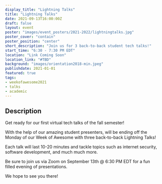 ```yaml
---
display_title: "Lightning Talks"
title: "Lightning Talks"
date: 2021-09-13T16:00:00Z
draft: false
layout: event
poster: "images/event_posters/2021-2022/lightningtalks.jpg"
poster_cover: "contain"
poster_position: "center"
short_description: "Join us for 3 back-to-back student tech talks!"
start_time: "6:30 - 7:30 PM EDT"
location: "Link Coming Soon"
location_link: "#TBD"
background: "images/orientation2018-min.jpeg"
publishdate: 2021-01-01
featured: true
tags:
- weekofawesome2021
- talks
- academic
---
```


## Description

Get ready for our first virtual tech talks of the fall semester!

With the help of our amazing student presenters, will be ending off the Monday of our Week of Awesome with three back-to-back Lightning Talks!

Each talk will last 10-20 minutes and tackle topics such as internet security, software development, and much much more.

Be sure to join us via Zoom on  September 13th @ 6:30 PM EDT for a fun filled evening of presentations.

We hope to see you there!